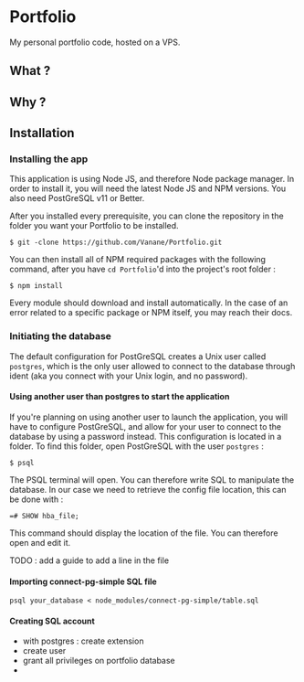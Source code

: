 # Portfolio
My personal portfolio code, hosted on a VPS.
## What ?
## Why ?
## Installation
### Installing the app
This application is using Node JS, and therefore Node package manager. In order to install it, you will need the latest Node JS and NPM versions. You also need PostGreSQL v11 or Better.

After you installed every prerequisite, you can clone the repository in the folder you want your Portfolio to be installed.

	$ git -clone https://github.com/Vanane/Portfolio.git
	
You can then install all of NPM required packages with the following command, after you have `cd Portfolio`'d into the project's root folder :

	$ npm install
	
Every module should download and install automatically. In the case of an error related to a specific package or NPM itself, you may reach their docs.

### Initiating the database
The default configuration for PostGreSQL creates a Unix user called `postgres`, which is the only user allowed to connect to the database through ident (aka you connect with your Unix login, and no password).

#### Using another user than postgres to start the application

If you're planning on using another user to launch the application, you will have to configure PostGreSQL, and allow for your user to connect to the database by using a password instead. This configuration is located in a folder. To find this folder, open PostGreSQL with the user `postgres` :

	$ psql
	
The PSQL terminal will open. You can therefore write SQL to manipulate the database. In our case we need to retrieve the config file location, this can be done with :

	=# SHOW hba_file;

This command should display the location of the file. You can therefore open and edit it.

TODO : add a guide to add a line in the file

#### Importing connect-pg-simple SQL file

	psql your_database < node_modules/connect-pg-simple/table.sql
	
#### Creating SQL account
- with postgres : create extension
- create user
- grant all privileges on portfolio database
- 
	

